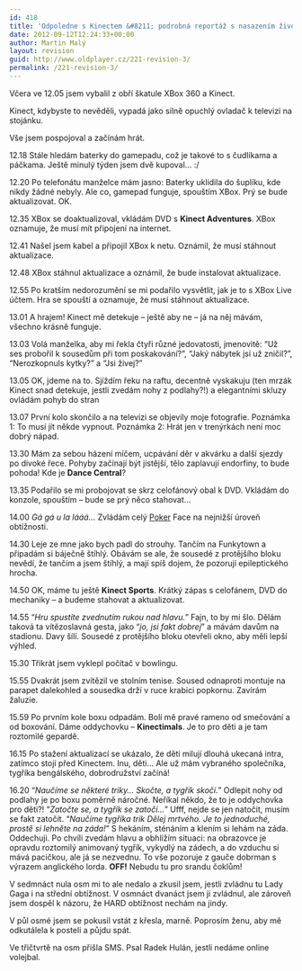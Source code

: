 ```yaml
---
id: 418
title: 'Odpoledne s Kinectem &#8211; podrobná reportáž s nasazením života. Vlastního.'
date: 2012-09-12T12:24:33+00:00
author: Martin Malý
layout: revision
guid: http://www.oldplayer.cz/221-revision-3/
permalink: /221-revision-3/
---
```

Včera ve 12.05 jsem vybalil z obří škatule XBox 360 a Kinect.

Kinect, kdybyste to nevěděli, vypadá jako silně opuchlý ovladač k televizi na stojánku.

Vše jsem pospojoval a začínám hrát.

12.18 Stále hledám baterky do gamepadu, což je takové to s čudlíkama a páčkama. Ještě minulý týden jsem dvě kupoval&#8230; :/

12.20 Po telefonátu manželce mám jasno: Baterky uklidila do šuplíku, kde nikdy žádné nebyly. Ale co, gamepad funguje, spouštím XBox. Prý se bude aktualizovat. OK.

12.35 XBox se doaktualizoval, vkládám DVD s **Kinect Adventures**. XBox oznamuje, že musí mít připojení na internet.

12.41 Našel jsem kabel a připojil XBox k netu. Oznámil, že musí stáhnout aktualizace.

12.48 XBox stáhnul aktualizace a oznámil, že bude instalovat aktualizace.

12.55 Po kratším nedorozumění se mi podařilo vysvětlit, jak je to s XBox Live účtem. Hra se spouští a oznamuje, že musí stáhnout aktualizace.

13.01 A hrajem! Kinect mě detekuje &#8211; ještě aby ne &#8211; já na něj mávám, všechno krásně funguje.

13.03 Volá manželka, aby mi řekla čtyři různé jedovatosti, jmenovitě: &#8220;Už ses probořil k sousedům při tom poskakování?&#8221;, &#8220;Jaký nábytek jsi už zničil?&#8221;, &#8220;Nerozkopnuls kytky?&#8221; a &#8220;Jsi živej?&#8221;

13.05 OK, jdeme na to. Sjíždím řeku na raftu, decentně vyskakuju (ten mrzák Kinect snad detekuje, jestli zvedám nohy z podlahy?!) a elegantními skluzy ovládám pohyb do stran

13.07 První kolo skončilo a na televizi se objevily moje fotografie. Poznámka 1: To musí jít někde vypnout. Poznámka 2: Hrát jen v trenýrkách není moc dobrý nápad.

13.30 Mám za sebou házení míčem, ucpávání děr v akvárku a další sjezdy po divoké řece. Pohyby začínají být jistější, tělo zaplavují endorfiny, to bude pohoda! Kde je **Dance Central**?

13.35 Podařilo se mi probojovat se skrz celofánový obal k DVD. Vkládám do konzole, spouštím &#8211; bude se prý něco stahovat&#8230;

14.00 _Gá gá u la lááá&#8230;_ Zvládám celý [Poker](http://cz.partypoker.com/) Face na nejnižší úroveň obtížnosti.

14.30 Leje ze mne jako bych padl do strouhy. Tančím na Funkytown a připadám si báječně štíhlý. Obávám se ale, že sousedé z protějšího bloku nevědí, že tančím a jsem štíhlý, a mají spíš dojem, že pozorují epileptického hrocha.

14.50 OK, máme tu ještě **Kinect Sports**. Krátký zápas s celofánem, DVD do mechaniky &#8211; a budeme stahovat a aktualizovat.

14.55 &#8220;_Hru spustíte zvednutím rukou nad hlavu._&#8221; Fajn, to by mi šlo. Dělám taková ta vítězoslavná gesta, jako &#8220;_jo, jsi fakt dobrej_&#8221; a mávám davům na stadionu. Davy šílí. Sousedé z protějšího bloku otevřeli okno, aby měli lepší výhled.

15.30 Třikrát jsem vyklepl počítač v bowlingu.

15.55 Dvakrát jsem zvítězil ve stolním tenise. Soused odnaproti montuje na parapet dalekohled a sousedka drží v ruce krabici popkornu. Zavírám žaluzie.

15.59 Po prvním kole boxu odpadám. Bolí mě pravé rameno od smečování a od boxování. Dáme oddychovku &#8211; **Kinectimals**. Je to pro děti a je tam roztomilé gepardě.

16.15 Po stažení aktualizací se ukázalo, že děti milují dlouhá ukecaná intra, zatímco stojí před Kinectem. Inu, děti&#8230; Ale už mám vybraného společníka, tygříka bengálského, dobrodružství začíná!

16.20 &#8220;_Naučíme se některé triky&#8230; Skočte, a tygřík skočí._&#8221; Odlepit nohy od podlahy je po boxu poměrně náročné. Neříkal někdo, že to je oddychovka pro děti?! &#8220;_Zatočte se, a tygřík se zatočí&#8230;_&#8221; Ufff, nejde se jen natočit, musím se fakt zatočit. &#8220;_Naučíme tygříka trik Dělej mrtvého. Je to jednoduché, prostě si lehněte na záda!_&#8221; S hekáním, sténáním a klením si lehám na záda. Oddechuji. Po chvíli zvedám hlavu a obhlížím situaci: na obrazovce je opravdu roztomilý animovaný tygřík, vykydlý na zádech, a do vzduchu si mává pacičkou, ale já se nezvednu. To vše pozoruje z gauče dobrman s výrazem anglického lorda. **OFF!** Nebudu tu pro srandu čoklům!

V sedmnáct nula osm mi to ale nedalo a zkusil jsem, jestli zvládnu tu Lady Gaga i na střední obtížnost. V osmnáct dvanáct jsem ji zvládnul, ale zároveň jsem dospěl k názoru, že HARD obtížnost nechám na jindy.

V půl osmé jsem se pokusil vstát z křesla, marně. Poprosím ženu, aby mě odkutálela k posteli a půjdu spát.

Ve třičtvrtě na osm přišla SMS. Psal Radek Hulán, jestli nedáme online volejbal.

<div id="google_plus_one">
  <g:plusone></g:plusone>
</div>

<div id="fb_send_like">
</div>